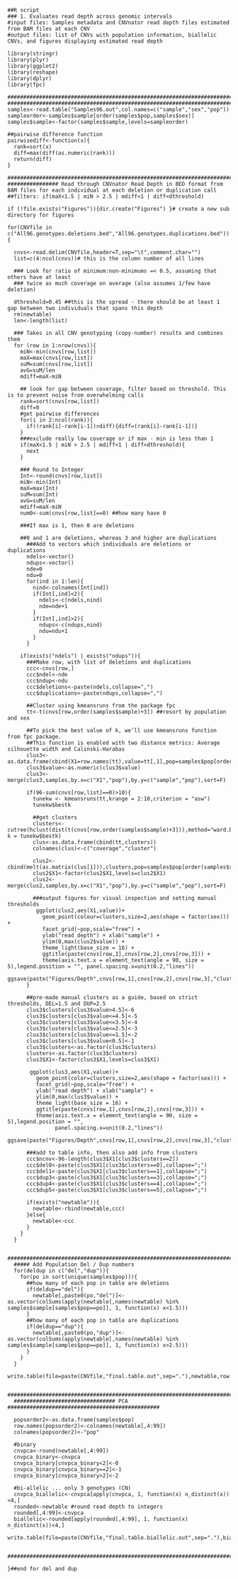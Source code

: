    ##R script
    ### 1. Evaluates read depth across genomic intervals
    #input files: Samples metadata and CNVnator read depth files estimated from BAM files at each CNV
    #output files: list of CNVs with population information, biallelic CNVs, and figures displaying estimated read depth

    library(stringr)
    library(plyr)
    library(ggplot2)
    library(reshape)
    library(dplyr)
    library(fpc)

    #####################################################################################
    #####################################################################################
    samples<-read.table("Samples96.out",col.names=c("sample","sex","pop"))
    sampleorder<-samples$sample[order(samples$pop,samples$sex)]
    samples$sample<-factor(samples$sample,levels=sampleorder)

    ##pairwise difference function
    pairwisediff<-function(x){
      rank=sort(x)
      diff=max(diff(as.numeric(rank)))
      return(diff)
    }

    ################################################################################################################################################################################
    ################ Read through CNVnator Read Depth in BED format from BAM files for each individual at each deletion or duplication call
    ##filters: if(maX<1.5 | miN > 2.5 | mdiff<1 | diff<dthreshold)

    if (!file.exists("Figures")){dir.create("Figures") }# create a new sub directory for figures

    for(CNVfile in c("All96.genotypes.deletions.bed","All96.genotypes.duplications.bed")){

      cnvs<-read.delim(CNVfile,header=T,sep="\t",comment.char="")
      list=c(4:ncol(cnvs))# this is the column number of all lines

      ### Look for ratio of minimum:non-minimums =< 0.5, assuming that others have at least 
      ### twice as much coverage on average (also assumes 1/few have deletion)
      
      dthreshold=0.45 ##this is the spread - there should be at least 1 gap between two individuals that spans this depth
      rm(newtable)
      len<-length(list)
      
      ### Takes in all CNV genotyping (copy-number) results and combines them
      for (row in 1:nrow(cnvs)){
        miN<-min(cnvs[row,list])
        maX=max(cnvs[row,list])
        suM=sum(cnvs[row,list])
        avG=suM/len
        mdiff=maX-miN
        
        ## look for gap between coverage, filter based on threshold. This is to prevent noise from overwhelming calls
        rank=sort(cnvs[row,list])
        diff=0
        #get pairwise differences
        for(i in 2:ncol(rank)){
          if((rank[i]-rank[i-1])>diff){diff=(rank[i]-rank[i-1])}
        }
        ###exclude really low coverage or if max - min is less than 1
        if(maX<1.5 | miN > 2.5 | mdiff<1 | diff<dthreshold){
          next
        }
       
        ### Round to Integer
        Int<-round(cnvs[row,list])
        miN<-min(Int)
        maX=max(Int)
        suM=sum(Int)
        avG=suM/len
        mdiff=maX-miN
        num0<-sum(cnvs[row,list]==0) ##how many have 0
          
        ###If max is 1, then 0 are deletions
        
        ##0 and 1 are deletions, whereas 3 and higher are duplications
          ###Add to vectors which individuals are deletions or duplications
          ndels<-vector()
          ndups<-vector()
          nde=0
          ndu=0
          for(ind in 1:len){
            nind<-colnames(Int[ind])
            if(Int[,ind]<2){
              ndels<-c(ndels,nind)
              nde=nde+1
            }
            if(Int[,ind]>2){
              ndups<-c(ndups,nind)
              ndu=ndu+1
            }
          }
        
        if(exists("ndels") | exists("ndups")){
          ###Make row, with list of deletions and duplications
          ccc<-cnvs[row,]
          ccc$ndel<-nde
          ccc$ndup<-ndu
          ccc$deletions<-paste(ndels,collapse=",")
          ccc$duplications<-paste(ndups,collapse=",")
          
          ##Cluster using kmeansruns from the package fpc 
          tt<-t(cnvs[row,order(samples$sample)+3]) ##resort by population and sex
          
          ##To pick the best value of k, we’ll use kmeansruns function from fpc package. 
          ##This function is enabled with two distance metrics: Average silhouette width and Calinski-Harabas
          clus3<-as.data.frame(cbind(X1=row.names(tt),value=tt[,1],pop=samples$pop[order(samples$sample)]))
          clus3$value<-as.numeric(clus3$value)
          clus3<-merge(clus3,samples,by.x=c("X1","pop"),by.y=c("sample","pop"),sort=F)
            
          if(96-sum(cnvs[row,list]==0)>10){
            tunekw <- kmeansruns(tt,krange = 2:10,criterion = "asw")
            tunekw$bestk
            
            ##get clusters
            clusters<-cutree(hclust(dist(t(cnvs[row,order(samples$sample)+3])),method="ward.D2"), k = tunekw$bestk)
            clus<-as.data.frame(cbind(tt,clusters))
            colnames(clus)<-c("coverage","cluster")
            
            clus2<-cbind(melt(as.matrix(clus[1])),clusters,pop=samples$pop[order(samples$sample)])
            clus2$X1<-factor(clus2$X1,levels=clus2$X1)
            clus2<-merge(clus2,samples,by.x=c("X1","pop"),by.y=c("sample","pop"),sort=F)
            
            ###output figures for visual inspection and setting manual thresholds
             ggplot(clus2,aes(X1,value))+
               geom_point(colour=clusters,size=2,aes(shape = factor(sex))) +
               facet_grid(~pop,scale="free") +
               ylab("read depth") + xlab("sample") +
               ylim(0,max(clus2$value)) +
               theme_light(base_size = 16) +
               ggtitle(paste(cnvs[row,1],cnvs[row,2],cnvs[row,3])) +
               theme(axis.text.x = element_text(angle = 90, size = 5),legend.position = "", panel.spacing.x=unit(0.2,"lines"))
             ggsave(paste("Figures/Depth",cnvs[row,1],cnvs[row,2],cnvs[row,3],"clusters.pdf",sep="."),width=6)
          } 
          
          ##pre-made manual clusters as a guide, based on strict thresholds, DEL=1.5 and DUP=2.5
          clus3$clusters[clus3$value>4.5]<-6
          clus3$clusters[clus3$value<=4.5]<-5
          clus3$clusters[clus3$value<=3.5]<-4
          clus3$clusters[clus3$value<=2.5]<-3
          clus3$clusters[clus3$value<=1.5]<-2
          clus3$clusters[clus3$value<0.5]<-1
          clus3$clusters<-as.factor(clus3$clusters)
          clusters<-as.factor(clus3$clusters)
          clus3$X1<-factor(clus3$X1,levels=clus3$X1)
          
           ggplot(clus3,aes(X1,value))+
             geom_point(color=clusters,size=2,aes(shape = factor(sex))) +
             facet_grid(~pop,scale="free") +
             ylab("read depth") + xlab("sample") +
             ylim(0,max(clus3$value)) +
             theme_light(base_size = 16) +
             ggtitle(paste(cnvs[row,1],cnvs[row,2],cnvs[row,3])) +
             theme(axis.text.x = element_text(angle = 90, size = 5),legend.position = "",
                   panel.spacing.x=unit(0.2,"lines"))
           ggsave(paste("Figures/Depth",cnvs[row,1],cnvs[row,2],cnvs[row,3],"clusters.manual.pdf",sep="."),width=6)
          
          ###add to table info, then also add info from clusters
          ccc$ncnv<-96-length(clus3$X1[clus3$clusters==2])
          ccc$del0<-paste(clus3$X1[clus3$clusters==0],collapse=";")
          ccc$del1<-paste(clus3$X1[clus3$clusters==1],collapse=";")
          ccc$dup3<-paste(clus3$X1[clus3$clusters==3],collapse=";")
          ccc$dup4<-paste(clus3$X1[clus3$clusters==4],collapse=";")
          ccc$dup5<-paste(clus3$X1[clus3$clusters==5],collapse=";")
          
          if(exists("newtable")){
            newtable<-rbind(newtable,ccc)
          }else{
            newtable<-ccc
          }
        }
      }
      
      ################################################################################################
      ##### Add Population Del / Dup numbers
      for(deldup in c("del","dup")){
        for(po in sort(unique(samples$pop))){
          ##how many of each pop in table are deletions
          if(deldup=="del"){
            newtable[,paste0(po,"del")]<-as.vector(colSums(apply(newtable[,names(newtable) %in% samples$sample[samples$pop==po]], 1, function(x) x<1.5)))
          }
          ##how many of each pop in table are duplications
          if(deldup=="dup"){
            newtable[,paste0(po,"dup")]<-as.vector(colSums(apply(newtable[,names(newtable) %in% samples$sample[samples$pop==po]], 1, function(x) x>2.5)))
          }
        }
      }
      write.table(file=paste(CNVfile,"final.table.out",sep="."),newtable,row.names=F,quote=F,sep="\t")

      ###################################################################################
      ################################ PCA  ################################################

      popsorder2<-as.data.frame(samples$pop)
      row.names(popsorder2)<-colnames(newtable[,4:99])
      colnames(popsorder2)<-"pop"
      
      #binary
      cnvpca<-round(newtable[,4:99])
      cnvpca_binary<-cnvpca
      cnvpca_binary[cnvpca_binary<2]<-0
      cnvpca_binary[cnvpca_binary==2]<-1
      cnvpca_binary[cnvpca_binary>2]<-2
      
      #bi-allelic ... only 3 genotypes (CN)
      cnvpca_biallelic<-cnvpca[apply(cnvpca, 1, function(x) n_distinct(x))<4,]
      rounded<-newtable #round read depth to integers
      rounded[,4:99]<-cnvpca
      biallelic<-rounded[apply(rounded[,4:99], 1, function(x) n_distinct(x))<4,]
      write.table(file=paste(CNVfile,"final.table.biallelic.out",sep="."),biallelic,row.names=F,quote=F,sep="\t")

      ###################################################################################
      
    }##end for del and dup
